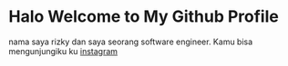 # Halo Welcome to My Github Profile

nama saya rizky dan saya seorang software engineer. Kamu bisa mengunjungiku ku [instagram](https://www.instagram.com/rizky_cahya3)
